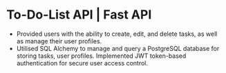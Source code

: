 # To-Do-List API | Fast API 
- Provided users with the ability to create, edit, and delete tasks, as well as manage their user profiles. 
- Utilised SQL Alchemy to manage and query a PostgreSQL database for storing tasks, user profiles. 
Implemented JWT token-based authentication for secure user access control. 
